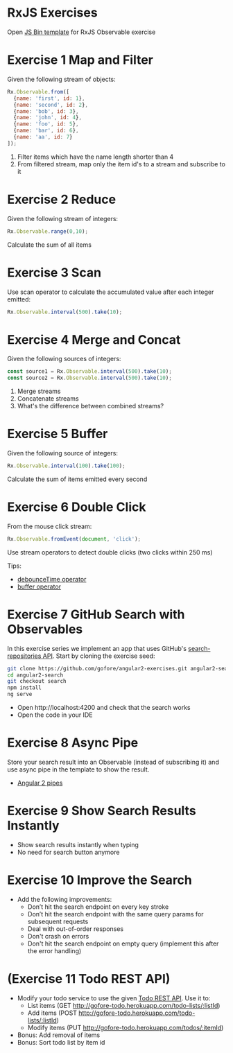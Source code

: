 # RxJS Exercises

Open [JS Bin template](http://jsbin.com/bokemujela/1/edit?html,js,console) for RxJS Observable exercise

# Exercise 1 Map and Filter
Given the following stream of objects:
```javascript
Rx.Observable.from([
  {name: 'first', id: 1},
  {name: 'second', id: 2},
  {name: 'bob', id: 3},
  {name: 'john', id: 4},
  {name: 'foo', id: 5},
  {name: 'bar', id: 6},
  {name: 'aa', id: 7}
]);
```
1. Filter items which have the name length shorter than 4
2. From filtered stream, map only the item id's to a stream and subscribe to it

# Exercise 2 Reduce
Given the following stream of integers:
```javascript
Rx.Observable.range(0,10);
```
Calculate the sum of all items

# Exercise 3 Scan
Use scan operator to calculate the accumulated value after each integer emitted:
```javascript
Rx.Observable.interval(500).take(10);
```

# Exercise 4 Merge and Concat
Given the following sources of integers:
```javascript
const source1 = Rx.Observable.interval(500).take(10);
const source2 = Rx.Observable.interval(500).take(10);
```
1. Merge streams
2. Concatenate streams
3. What's the difference between combined streams?

# Exercise 5 Buffer
Given the following source of integers:
```javascript
Rx.Observable.interval(100).take(100);
```
Calculate the sum of items emitted every second

# Exercise 6 Double Click
From the mouse click stream:
```javascript
Rx.Observable.fromEvent(document, 'click');
```
Use stream operators to detect double clicks (two clicks within 250 ms)

Tips:
- [debounceTime operator](https://github.com/Reactive-Extensions/RxJS/blob/master/doc/api/core/operators/debounce.md)
- [buffer operator](https://github.com/Reactive-Extensions/RxJS/blob/master/doc/api/core/operators/buffer.md)

# Exercise 7 GitHub Search with Observables

In this exercise series we implement an app that uses GitHub's [search-repositories API](https://developer.github.com/v3/search/#search-repositories). Start by cloning the exercise seed:
```bash
git clone https://github.com/gofore/angular2-exercises.git angular2-search
cd angular2-search
git checkout search
npm install
ng serve
```
- Open http://localhost:4200 and check that the search works
- Open the code in your IDE

# Exercise 8 Async Pipe

Store your search result into an Observable (instead of subscribing it) and use async pipe in the template to show the result.

- [Angular 2 pipes](https://angular.io/docs/ts/latest/guide/pipes.html)

# Exercise 9 Show Search Results Instantly

- Show search results instantly when typing
- No need for search button anymore

# Exercise 10 Improve the Search
- Add the following improvements:
  - Don’t hit the search endpoint on every key stroke
  - Don’t hit the search endpoint with the same query params for subsequent requests
  - Deal with out-of-order responses
  - Don't crash on errors
  - Don't hit the search endpoint on empty query (implement this after the error handling)

# (Exercise 11 Todo REST API)

- Modify your todo service to use the given [Todo REST API](https://github.com/gofore/todo-backend). Use it to:
  - List items (GET http://gofore-todo.herokuapp.com/todo-lists/:listId)
  - Add items (POST http://gofore-todo.herokuapp.com/todo-lists/:listId)
  - Modify items (PUT http://gofore-todo.herokuapp.com/todos/:itemId)
- Bonus: Add removal of items
- Bonus: Sort todo list by item id
